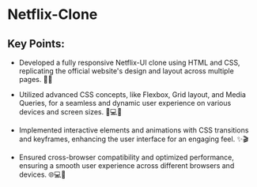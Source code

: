 # Netflix-Clone

## Key Points: 
- Developed a fully responsive Netflix-UI clone using HTML and CSS, replicating the official website's design and layout across multiple pages. 🎥🌐
  
- Utilized advanced CSS concepts, like Flexbox, Grid layout, and Media Queries, for a seamless and dynamic user experience on various devices and screen sizes. 🎨💻📱
  
- Implemented interactive elements and animations with CSS transitions and keyframes, enhancing the user interface for an engaging feel. ✨🎬
  
- Ensured cross-browser compatibility and optimized performance, ensuring a smooth user experience across different browsers and devices. 🌐💻🚀
